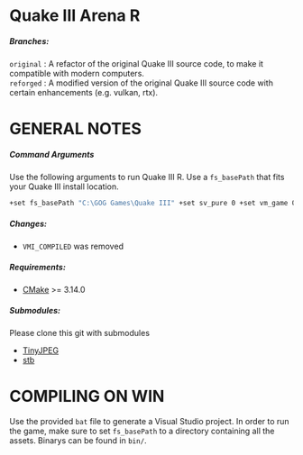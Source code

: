 Quake III Arena R
==================================

##### Branches:
`original` : A refactor of the original Quake III source code, to make it compatible with modern computers. <br>
`reforged` : A modified version of the original Quake III source code with certain enhancements (e.g. vulkan, rtx).

GENERAL NOTES
=============
##### Command Arguments
Use the following arguments to run Quake III R. Use a `fs_basePath` that fits your Quake III install location.
```bash
+set fs_basePath "C:\GOG Games\Quake III" +set sv_pure 0 +set vm_game 0 +set vm_cgame 0 +set vm_ui 0
```
##### Changes:
* `VMI_COMPILED` was removed

##### Requirements:
* [CMake](https://cmake.org/ "CMake") >= 3.14.0

##### Submodules:
Please clone this git with submodules
- [TinyJPEG](https://github.com/serge-rgb/TinyJPEG "TinyJPEG")
- [stb](https://github.com/nothings/stb.git "stb")

COMPILING ON WIN
==================

Use the provided `bat` file to generate a Visual Studio project. In order to run the game, make sure to set `fs_basePath` to a directory containing all the assets. Binarys can be found in `bin/`.

